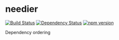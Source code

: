 # needier
[![Build Status](https://travis-ci.org/elidoran/needier.svg?branch=master)](https://travis-ci.org/elidoran/needier)
[![Dependency Status](https://gemnasium.com/elidoran/needier.png)](https://gemnasium.com/elidoran/needier)
[![npm version](https://badge.fury.io/js/needier.svg)](http://badge.fury.io/js/needier)

Dependency ordering
